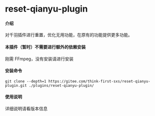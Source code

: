 # reset-qianyu-plugin

#### 介绍

对千羽插件进行重置，优化无用功能，在原有的功能提供更多功能。

#### 本插件（暂时）不需要进行额外的依赖安装

刚需 FFmpeg，没有安装请进行安装

#### 安装命令

```
git clone --depth=1 https://gitee.com/think-first-sxs/reset-qianyu-plugin.git ./plugins/reset-qianyu-plugin/
```

#### 使用说明

详细说明请看版本信息
